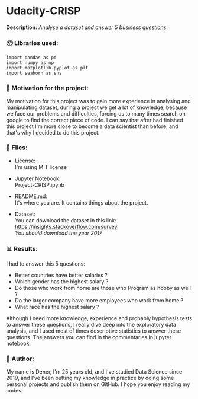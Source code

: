 # Udacity-CRISP
**Description:** *Analyse a dataset and answer 5 business questions*

### :package: Libraries used:
`import pandas as pd`<br>
`import numpy as np`<br>
`import matplotlib.pyplot as plt`<br>
`import seaborn as sns`<br>




### :muscle: Motivation for the project:
My motivation for this project was to gain more experience in analysing and manipulating dataset, during a project we get a lot of knowledge, because we face our problems and difficulties, forcing us to many times search on google to find the correct piece of code. I can say that after had finished this project I'm more close to become a data scientist than before, and that's why I decided to do this project.



### :open_file_folder: Files:
* License:<br>
I'm using MIT license

* Jupyter Notebook:<br>
Project-CRISP.ipynb

* README.md:<br>
It's where you are. It contains things about the project.
* Dataset:<br>
You can download the dataset in this link: https://insights.stackoverflow.com/survey <br>
*You should download the year 2017* 

### :bar_chart: Results:

I had to answer this 5 questions:

* Better countries have better salaries ?
* Which gender has the highest salary ?
* Do those who work from home are those who Program as hobby as well ?
* Do the larger company have more employees who work from home ?
* What race has the highest salary ?

Although I need more knowledge, experience and probably hypothesis tests to answer these questions, I really dive deep into the exploratory data analysis, and I used most of times descriptive statistics to answer these questions.
The answers you can find in the commentaries in jupyter notebook.

### :boy: Author:
My name is Dener, I'm 25 years old, and I've studied Data Science since 2019, and I've been putting my knowledge in practice by doing some personal projects and publish them on GitHub.
I hope you enjoy reading my codes.
